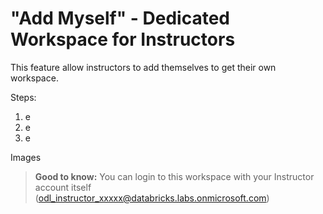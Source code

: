 # "Add Myself" - Dedicated Workspace for Instructors

This feature allow instructors to add themselves to get their own workspace. 

Steps:

1. e
2. e
3. e

Images

>**Good to know:** You can login to this workspace with your Instructor account itself (odl_instructor_xxxxx@databricks.labs.onmicrosoft.com) 

